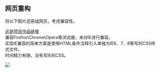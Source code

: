 ## 网页重构

将以下图片还原成网页，考虑兼容性。

[这是项目作品链接](http://luoway.space/web-refactoring/)  
兼容Firefox\Chrome\Opera等浏览器，未对IE进行兼容。  
实现IE兼容的简单方案是使用HTML条件注释引入单独为IE6、7、8等写的CSS样式文件。  
时间精力有限，没有写IE的CSS。  

<img src="http://luoway.space/web-refactoring/20151023144542.png"/>
